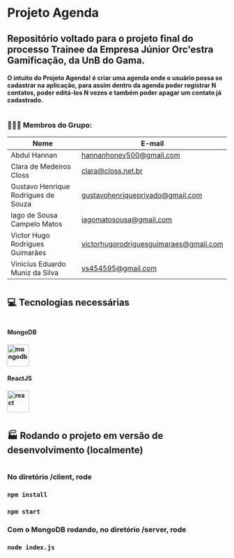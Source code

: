 # Projeto Agenda

## Repositório voltado para o projeto final do processo Trainee da Empresa Júnior Orc'estra Gamificação, da UnB do Gama.

#### O intuito do Projeto Agenda! é criar uma agenda onde o usuário possa se cadastrar na aplicação, para assim dentro da agenda poder registrar N contatos, poder editá-los N vezes e também poder apagar um contato já cadastrado.
#
### 👩🏼‍💻 Membros do Grupo:

| Nome | E-mail |
|-|-|
| Abdul Hannan | hannanhoney500@gmail.com |
| Clara de Medeiros Closs | clara@closs.net.br |
| Gustavo Henrique Rodrigues de Souza | gustavohenriqueprivado@gmail.com |
| Iago de Sousa Campelo Matos | iagomatosousa@gmail.com |
| Victor Hugo Rodrigues Guimarães | victorhugorodriguesguimaraes@gmail.com |
| Vinicius Eduardo Muniz da Silva | vs454595@gmail.com |
#
## 💻 Tecnologias necessárias
#
#### MongoDB 
#### <img src="https://cdn.jsdelivr.net/gh/devicons/devicon/icons/mongodb/mongodb-original-wordmark.svg" alt="mongodb" width="50rem"/>
#### ReactJS
#### <img src="https://cdn.jsdelivr.net/gh/devicons/devicon/icons/react/react-original.svg" alt="react" width="50rem"/>
# 
## 🏭 Rodando o projeto em versão de desenvolvimento (localmente)
#

###  No diretório /client, rode 

### `npm install`
### `npm start`

### Com o MongoDB rodando, no diretório /server, rode

### `node index.js`

